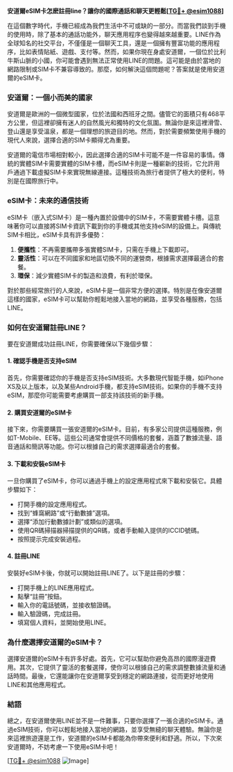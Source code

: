 **安道爾eSIM卡怎麽註冊line？讓你的國際通話和聊天更輕鬆[[TG💪+ @esim1088](https://t.me/s/esim1088)]**

在這個數字時代，手機已經成為我們生活中不可或缺的一部分。而當我們談到手機的使用時，除了基本的通話功能外，聊天應用程序也變得越來越重要。LINE作為全球知名的社交平台，不僅僅是一個聊天工具，還是一個擁有豐富功能的應用程序，比如表情貼紙、遊戲、支付等。然而，如果你現在身處安道爾，一個位於比利牛斯山脈的小國，你可能會遇到無法正常使用LINE的問題。這可能是由於當地的網路限制或SIM卡不兼容導致的。那麼，如何解決這個問題呢？答案就是使用安道爾的eSIM卡。

### 安道爾：一個小而美的國家

安道爾是歐洲的一個微型國家，位於法國和西班牙之間。儘管它的面積只有468平方公里，但這裡卻擁有迷人的自然風光和獨特的文化氛圍。無論你是來這裡滑雪、登山還是享受溫泉，都是一個理想的旅遊目的地。然而，對於需要頻繁使用手機的現代人來說，選擇合適的SIM卡顯得尤為重要。

安道爾的電信市場相對較小，因此選擇合適的SIM卡可能不是一件容易的事情。傳統的實體SIM卡需要實體的SIM卡槽，而eSIM卡則是一種嶄新的技術，它允許用戶通過下載虛擬SIM卡來實現無線連接。這種技術為旅行者提供了極大的便利，特別是在國際旅行中。

### eSIM卡：未來的通信技術

eSIM卡（嵌入式SIM卡）是一種內置於設備中的SIM卡，不需要實體卡槽。這意味著你可以直接將SIM卡資訊下載到你的手機或其他支持eSIM的設備上。與傳統SIM卡相比，eSIM卡具有許多優勢：

1. **便攜性**：不再需要攜帶多張實體SIM卡，只需在手機上下載即可。
2. **靈活性**：可以在不同國家和地區切換不同的運營商，根據需求選擇最適合的套餐。
3. **環保**：減少實體SIM卡的製造和浪費，有利於環保。

對於那些經常旅行的人來說，eSIM卡是一個非常方便的選擇。特別是在像安道爾這樣的國家，eSIM卡可以幫助你輕鬆地接入當地的網路，並享受各種服務，包括LINE。

### 如何在安道爾註冊LINE？

要在安道爾成功註冊LINE，你需要確保以下幾個步驟：

#### 1. 確認手機是否支持eSIM

首先，你需要確認你的手機是否支持eSIM技術。大多數現代智能手機，如iPhone XS及以上版本，以及某些Android手機，都支持eSIM技術。如果你的手機不支持eSIM，那麼你可能需要考慮購買一部支持該技術的新手機。

#### 2. 購買安道爾的eSIM卡

接下來，你需要購買一張安道爾的eSIM卡。目前，有多家公司提供這種服務，例如T-Mobile、EE等。這些公司通常會提供不同價格的套餐，涵蓋了數據流量、語音通話和簡訊等功能。你可以根據自己的需求選擇最適合的套餐。

#### 3. 下載和安裝eSIM卡

一旦你購買了eSIM卡，你可以通過手機上的設定應用程式來下載和安裝它。具體步驟如下：

- 打開手機的設定應用程式。
- 找到“蜂窩網路”或“行動數據”選項。
- 選擇“添加行動數據計劃”或類似的選項。
- 使用QR碼掃描器掃描提供的QR碼，或者手動輸入提供的ICCID號碼。
- 按照提示完成安裝過程。

#### 4. 註冊LINE

安裝好eSIM卡後，你就可以開始註冊LINE了。以下是註冊的步驟：

- 打開手機上的LINE應用程式。
- 點擊“註冊”按鈕。
- 輸入你的電話號碼，並接收驗證碼。
- 輸入驗證碼，完成註冊。
- 填寫個人資料，並開始使用LINE。

### 為什麼選擇安道爾的eSIM卡？

選擇安道爾的eSIM卡有許多好處。首先，它可以幫助你避免高昂的國際漫遊費用。其次，它提供了靈活的套餐選擇，使你可以根據自己的需求調整數據流量和通話時間。最後，它還能讓你在安道爾享受到穩定的網路連接，從而更好地使用LINE和其他應用程式。

### 結語

總之，在安道爾使用LINE並不是一件難事，只要你選擇了一張合適的eSIM卡。通過eSIM技術，你可以輕鬆地接入當地的網路，並享受無縫的聊天體驗。無論你是來這裡旅遊還是工作，安道爾的eSIM卡都能為你帶來便利和舒適。所以，下次來安道爾時，不妨考慮一下使用eSIM卡吧！

[[TG💪+ @esim1088](https://t.me/s/esim1088) ![Image](https://i.postimg.cc/4NQfJmqS/Snipaste-2025-05-13-00-14-12.png)]